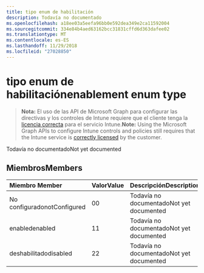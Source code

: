 ```yaml
---
title: tipo enum de habilitación
description: Todavía no documentado
ms.openlocfilehash: a18ee03a5eefa96bb0e592dea349e2ca11592004
ms.sourcegitcommit: 334e84b4aed63162bcc31831cffd6d363dafee02
ms.translationtype: MT
ms.contentlocale: es-ES
ms.lasthandoff: 11/29/2018
ms.locfileid: "27028850"
---
```

# <a name="enablement-enum-type"></a><span data-ttu-id="2b164-103">tipo enum de habilitación</span><span class="sxs-lookup"><span data-stu-id="2b164-103">enablement enum type</span></span>

> <span data-ttu-id="2b164-104">**Nota:** El uso de las API de Microsoft Graph para configurar las directivas y los controles de Intune requiere que el cliente tenga la [licencia correcta](https://go.microsoft.com/fwlink/?linkid=839381) para el servicio Intune.</span><span class="sxs-lookup"><span data-stu-id="2b164-104">**Note:** Using the Microsoft Graph APIs to configure Intune controls and policies still requires that the Intune service is [correctly licensed](https://go.microsoft.com/fwlink/?linkid=839381) by the customer.</span></span>

<span data-ttu-id="2b164-105">Todavía no documentado</span><span class="sxs-lookup"><span data-stu-id="2b164-105">Not yet documented</span></span>
## <a name="members"></a><span data-ttu-id="2b164-106">Miembros</span><span class="sxs-lookup"><span data-stu-id="2b164-106">Members</span></span>
|<span data-ttu-id="2b164-107">Miembro	</span><span class="sxs-lookup"><span data-stu-id="2b164-107">Member</span></span>|<span data-ttu-id="2b164-108">Valor</span><span class="sxs-lookup"><span data-stu-id="2b164-108">Value</span></span>|<span data-ttu-id="2b164-109">Descripción</span><span class="sxs-lookup"><span data-stu-id="2b164-109">Description</span></span>|
|:---|:---|:---|
|<span data-ttu-id="2b164-110">No configurado</span><span class="sxs-lookup"><span data-stu-id="2b164-110">notConfigured</span></span>|<span data-ttu-id="2b164-111">0</span><span class="sxs-lookup"><span data-stu-id="2b164-111">0</span></span>|<span data-ttu-id="2b164-112">Todavía no documentado</span><span class="sxs-lookup"><span data-stu-id="2b164-112">Not yet documented</span></span>|
|<span data-ttu-id="2b164-113">enabled</span><span class="sxs-lookup"><span data-stu-id="2b164-113">enabled</span></span>|<span data-ttu-id="2b164-114">1</span><span class="sxs-lookup"><span data-stu-id="2b164-114">1</span></span>|<span data-ttu-id="2b164-115">Todavía no documentado</span><span class="sxs-lookup"><span data-stu-id="2b164-115">Not yet documented</span></span>|
|<span data-ttu-id="2b164-116">deshabilitado</span><span class="sxs-lookup"><span data-stu-id="2b164-116">disabled</span></span>|<span data-ttu-id="2b164-117">2</span><span class="sxs-lookup"><span data-stu-id="2b164-117">2</span></span>|<span data-ttu-id="2b164-118">Todavía no documentado</span><span class="sxs-lookup"><span data-stu-id="2b164-118">Not yet documented</span></span>|



